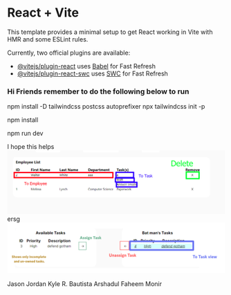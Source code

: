 # React + Vite

This template provides a minimal setup to get React working in Vite with HMR and some ESLint rules.

Currently, two official plugins are available:

- [@vitejs/plugin-react](https://github.com/vitejs/vite-plugin-react/blob/main/packages/plugin-react/README.md) uses [Babel](https://babeljs.io/) for Fast Refresh
- [@vitejs/plugin-react-swc](https://github.com/vitejs/vite-plugin-react-swc) uses [SWC](https://swc.rs/) for Fast Refresh



### Hi Friends remember to do the following below to run

npm install -D tailwindcss postcss autoprefixer
npx tailwindcss init -p

npm install

npm run dev



I hope this helps 
![alt text](https://raw.githubusercontent.com/Arshadul-Monir/webdev_final_front/main/src/assets/readmeImage.png)
ersg
![alt text](https://raw.githubusercontent.com/Arshadul-Monir/webdev_final_front/main/src/assets/AssignTable.png)


Jason Jordan
Kyle R. Bautista
Arshadul Faheem Monir
